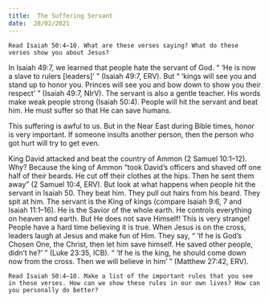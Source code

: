 ```yaml
---
title:  The Suffering Servant 
date:  28/02/2021
---
```


`Read Isaiah 50:4–10. What are these verses saying? What do these verses show you about Jesus?`

In Isaiah 49:7, we learned that people hate the servant of God. “ ‘He is now a slave to rulers [leaders]’ ” (Isaiah 49:7, ERV). But “ ‘kings will see you and stand up to honor you. Princes will see you and bow down to show you their respect’ ” (Isaiah 49:7, NIrV). The servant is also a gentle teacher. His words make weak people strong (Isaiah 50:4). People will hit the servant and beat him. He must suffer so that He can save humans.

This suffering is awful to us. But in the Near East during Bible times, honor is very important. If someone insults another person, then the person who got hurt will try to get even.

King David attacked and beat the country of Ammon (2 Samuel 10:1–12). Why? Because the king of Ammon “took David’s officers and shaved off one half of their beards. He cut off their clothes at the hips. Then he sent them away” (2 Samuel 10:4, ERV). But look at what happens when people hit the servant in Isaiah 50. They beat him. They pull out hairs from his beard. They spit at him. The servant is the King of kings (compare Isaiah 9:6, 7 and Isaiah 11:1–16). He is the Savior of the whole earth. He controls everything on heaven and earth. But He does not save Himself! This is very strange! People have a hard time believing it is true. When Jesus is on the cross, leaders laugh at Jesus and make fun of Him. They say, “ ‘If he is God’s Chosen One, the Christ, then let him save himself. He saved other people, didn’t he?’ ” (Luke 23:35, ICB). “ ‘If he is the king, he should come down now from the cross. Then we will believe in him’ ” (Matthew 27:42, ERV).

`Read Isaiah 50:4–10. Make a list of the important rules that you see in these verses. How can we show these rules in our own lives? How can you personally do better?`